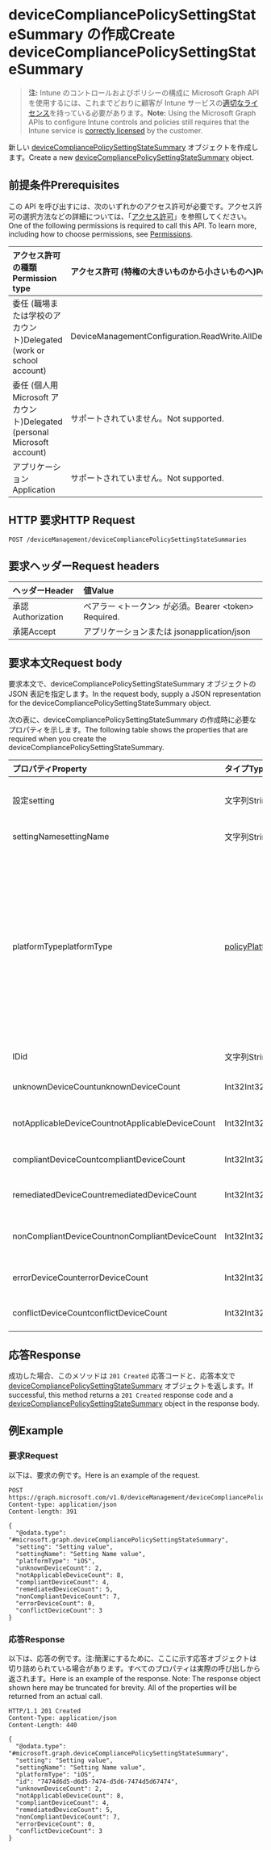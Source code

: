 # <a name="create-devicecompliancepolicysettingstatesummary"></a><span data-ttu-id="a22b7-101">deviceCompliancePolicySettingStateSummary の作成</span><span class="sxs-lookup"><span data-stu-id="a22b7-101">Create deviceCompliancePolicySettingStateSummary</span></span>

> <span data-ttu-id="a22b7-102">**注:** Intune のコントロールおよびポリシーの構成に Microsoft Graph API を使用するには、これまでどおりに顧客が Intune サービスの[適切なライセンス](https://go.microsoft.com/fwlink/?linkid=839381)を持っている必要があります。</span><span class="sxs-lookup"><span data-stu-id="a22b7-102">**Note:** Using the Microsoft Graph APIs to configure Intune controls and policies still requires that the Intune service is [correctly licensed](https://go.microsoft.com/fwlink/?linkid=839381) by the customer.</span></span>

<span data-ttu-id="a22b7-103">新しい [deviceCompliancePolicySettingStateSummary](../resources/intune_deviceconfig_devicecompliancepolicysettingstatesummary.md) オブジェクトを作成します。</span><span class="sxs-lookup"><span data-stu-id="a22b7-103">Create a new [deviceCompliancePolicySettingStateSummary](../resources/intune_deviceconfig_devicecompliancepolicysettingstatesummary.md) object.</span></span>
## <a name="prerequisites"></a><span data-ttu-id="a22b7-104">前提条件</span><span class="sxs-lookup"><span data-stu-id="a22b7-104">Prerequisites</span></span>
<span data-ttu-id="a22b7-p101">この API を呼び出すには、次のいずれかのアクセス許可が必要です。アクセス許可の選択方法などの詳細については、「[アクセス許可](../../../concepts/permissions_reference.md)」を参照してください。</span><span class="sxs-lookup"><span data-stu-id="a22b7-p101">One of the following permissions is required to call this API. To learn more, including how to choose permissions, see [Permissions](../../../concepts/permissions_reference.md).</span></span>

|<span data-ttu-id="a22b7-107">アクセス許可の種類</span><span class="sxs-lookup"><span data-stu-id="a22b7-107">Permission type</span></span>|<span data-ttu-id="a22b7-108">アクセス許可 (特権の大きいものから小さいものへ)</span><span class="sxs-lookup"><span data-stu-id="a22b7-108">Permissions (from most to least privileged)</span></span>|
|:---|:---|
|<span data-ttu-id="a22b7-109">委任 (職場または学校のアカウント)</span><span class="sxs-lookup"><span data-stu-id="a22b7-109">Delegated (work or school account)</span></span>|<span data-ttu-id="a22b7-110">DeviceManagementConfiguration.ReadWrite.All</span><span class="sxs-lookup"><span data-stu-id="a22b7-110">DeviceManagementConfiguration.ReadWrite.All</span></span>|
|<span data-ttu-id="a22b7-111">委任 (個人用 Microsoft アカウント)</span><span class="sxs-lookup"><span data-stu-id="a22b7-111">Delegated (personal Microsoft account)</span></span>|<span data-ttu-id="a22b7-112">サポートされていません。</span><span class="sxs-lookup"><span data-stu-id="a22b7-112">Not supported.</span></span>|
|<span data-ttu-id="a22b7-113">アプリケーション</span><span class="sxs-lookup"><span data-stu-id="a22b7-113">Application</span></span>|<span data-ttu-id="a22b7-114">サポートされていません。</span><span class="sxs-lookup"><span data-stu-id="a22b7-114">Not supported.</span></span>|

## <a name="http-request"></a><span data-ttu-id="a22b7-115">HTTP 要求</span><span class="sxs-lookup"><span data-stu-id="a22b7-115">HTTP Request</span></span>
<!-- {
  "blockType": "ignored"
}
-->
``` http
POST /deviceManagement/deviceCompliancePolicySettingStateSummaries
```

## <a name="request-headers"></a><span data-ttu-id="a22b7-116">要求ヘッダー</span><span class="sxs-lookup"><span data-stu-id="a22b7-116">Request headers</span></span>
|<span data-ttu-id="a22b7-117">ヘッダー</span><span class="sxs-lookup"><span data-stu-id="a22b7-117">Header</span></span>|<span data-ttu-id="a22b7-118">値</span><span class="sxs-lookup"><span data-stu-id="a22b7-118">Value</span></span>|
|:---|:---|
|<span data-ttu-id="a22b7-119">承認</span><span class="sxs-lookup"><span data-stu-id="a22b7-119">Authorization</span></span>|<span data-ttu-id="a22b7-120">ベアラー &lt;トークン&gt; が必須。</span><span class="sxs-lookup"><span data-stu-id="a22b7-120">Bearer &lt;token&gt; Required.</span></span>|
|<span data-ttu-id="a22b7-121">承諾</span><span class="sxs-lookup"><span data-stu-id="a22b7-121">Accept</span></span>|<span data-ttu-id="a22b7-122">アプリケーションまたは json</span><span class="sxs-lookup"><span data-stu-id="a22b7-122">application/json</span></span>|

## <a name="request-body"></a><span data-ttu-id="a22b7-123">要求本文</span><span class="sxs-lookup"><span data-stu-id="a22b7-123">Request body</span></span>
<span data-ttu-id="a22b7-124">要求本文で、deviceCompliancePolicySettingStateSummary オブジェクトの JSON 表記を指定します。</span><span class="sxs-lookup"><span data-stu-id="a22b7-124">In the request body, supply a JSON representation for the deviceCompliancePolicySettingStateSummary object.</span></span>

<span data-ttu-id="a22b7-125">次の表に、deviceCompliancePolicySettingStateSummary の作成時に必要なプロパティを示します。</span><span class="sxs-lookup"><span data-stu-id="a22b7-125">The following table shows the properties that are required when you create the deviceCompliancePolicySettingStateSummary.</span></span>

|<span data-ttu-id="a22b7-126">プロパティ</span><span class="sxs-lookup"><span data-stu-id="a22b7-126">Property</span></span>|<span data-ttu-id="a22b7-127">タイプ</span><span class="sxs-lookup"><span data-stu-id="a22b7-127">Type</span></span>|<span data-ttu-id="a22b7-128">説明</span><span class="sxs-lookup"><span data-stu-id="a22b7-128">Description</span></span>|
|:---|:---|:---|
|<span data-ttu-id="a22b7-129">設定</span><span class="sxs-lookup"><span data-stu-id="a22b7-129">setting</span></span>|<span data-ttu-id="a22b7-130">文字列</span><span class="sxs-lookup"><span data-stu-id="a22b7-130">String</span></span>|<span data-ttu-id="a22b7-131">設定のクラス名とプロパティ名。</span><span class="sxs-lookup"><span data-stu-id="a22b7-131">The setting class name and property name.</span></span>|
|<span data-ttu-id="a22b7-132">settingName</span><span class="sxs-lookup"><span data-stu-id="a22b7-132">settingName</span></span>|<span data-ttu-id="a22b7-133">文字列</span><span class="sxs-lookup"><span data-stu-id="a22b7-133">String</span></span>|<span data-ttu-id="a22b7-134">設定の名前。</span><span class="sxs-lookup"><span data-stu-id="a22b7-134">Name of the setting.</span></span>|
|<span data-ttu-id="a22b7-135">platformType</span><span class="sxs-lookup"><span data-stu-id="a22b7-135">platformType</span></span>|[<span data-ttu-id="a22b7-136">policyPlatformType</span><span class="sxs-lookup"><span data-stu-id="a22b7-136">policyPlatformType</span></span>](../resources/intune_deviceconfig_policyplatformtype.md)|<span data-ttu-id="a22b7-137">設定のプラットフォームです。</span><span class="sxs-lookup"><span data-stu-id="a22b7-137">Setting platform.</span></span> <span data-ttu-id="a22b7-138">可能な値は、`android`、`iOS`、`macOS`、`windowsPhone81`、`windows81AndLater`、`windows10AndLater`、`androidWorkProfile`、`all` です。</span><span class="sxs-lookup"><span data-stu-id="a22b7-138">The possible values are `android`, `iOS`, `macOS`, `windowsPhone81`, `windows81AndLater`, `windows10AndLater`, `androidWorkProfile`, `all`, , , , or .</span></span>|
|<span data-ttu-id="a22b7-139">ID</span><span class="sxs-lookup"><span data-stu-id="a22b7-139">id</span></span>|<span data-ttu-id="a22b7-140">文字列</span><span class="sxs-lookup"><span data-stu-id="a22b7-140">String</span></span>|<span data-ttu-id="a22b7-141">エンティティのキー。</span><span class="sxs-lookup"><span data-stu-id="a22b7-141">Key of the entity.</span></span>|
|<span data-ttu-id="a22b7-142">unknownDeviceCount</span><span class="sxs-lookup"><span data-stu-id="a22b7-142">unknownDeviceCount</span></span>|<span data-ttu-id="a22b7-143">Int32</span><span class="sxs-lookup"><span data-stu-id="a22b7-143">Int32</span></span>|<span data-ttu-id="a22b7-144">不明なデバイスの数</span><span class="sxs-lookup"><span data-stu-id="a22b7-144">Number of unknown devices</span></span>|
|<span data-ttu-id="a22b7-145">notApplicableDeviceCount</span><span class="sxs-lookup"><span data-stu-id="a22b7-145">notApplicableDeviceCount</span></span>|<span data-ttu-id="a22b7-146">Int32</span><span class="sxs-lookup"><span data-stu-id="a22b7-146">Int32</span></span>|<span data-ttu-id="a22b7-147">該当しないデバイスの数</span><span class="sxs-lookup"><span data-stu-id="a22b7-147">Number of not applicable devices</span></span>|
|<span data-ttu-id="a22b7-148">compliantDeviceCount</span><span class="sxs-lookup"><span data-stu-id="a22b7-148">compliantDeviceCount</span></span>|<span data-ttu-id="a22b7-149">Int32</span><span class="sxs-lookup"><span data-stu-id="a22b7-149">Int32</span></span>|<span data-ttu-id="a22b7-150">準拠デバイスの数</span><span class="sxs-lookup"><span data-stu-id="a22b7-150">Number of compliant devices</span></span>|
|<span data-ttu-id="a22b7-151">remediatedDeviceCount</span><span class="sxs-lookup"><span data-stu-id="a22b7-151">remediatedDeviceCount</span></span>|<span data-ttu-id="a22b7-152">Int32</span><span class="sxs-lookup"><span data-stu-id="a22b7-152">Int32</span></span>|<span data-ttu-id="a22b7-153">修復済みデバイスの数</span><span class="sxs-lookup"><span data-stu-id="a22b7-153">Number of remediated devices</span></span>|
|<span data-ttu-id="a22b7-154">nonCompliantDeviceCount</span><span class="sxs-lookup"><span data-stu-id="a22b7-154">nonCompliantDeviceCount</span></span>|<span data-ttu-id="a22b7-155">Int32</span><span class="sxs-lookup"><span data-stu-id="a22b7-155">Int32</span></span>|<span data-ttu-id="a22b7-156">準拠していないデバイスの数</span><span class="sxs-lookup"><span data-stu-id="a22b7-156">Number of NonCompliant devices</span></span>|
|<span data-ttu-id="a22b7-157">errorDeviceCount</span><span class="sxs-lookup"><span data-stu-id="a22b7-157">errorDeviceCount</span></span>|<span data-ttu-id="a22b7-158">Int32</span><span class="sxs-lookup"><span data-stu-id="a22b7-158">Int32</span></span>|<span data-ttu-id="a22b7-159">エラー デバイスの数</span><span class="sxs-lookup"><span data-stu-id="a22b7-159">Number of error devices</span></span>|
|<span data-ttu-id="a22b7-160">conflictDeviceCount</span><span class="sxs-lookup"><span data-stu-id="a22b7-160">conflictDeviceCount</span></span>|<span data-ttu-id="a22b7-161">Int32</span><span class="sxs-lookup"><span data-stu-id="a22b7-161">Int32</span></span>|<span data-ttu-id="a22b7-162">競合デバイスの数</span><span class="sxs-lookup"><span data-stu-id="a22b7-162">Number of conflict devices</span></span>|



## <a name="response"></a><span data-ttu-id="a22b7-163">応答</span><span class="sxs-lookup"><span data-stu-id="a22b7-163">Response</span></span>
<span data-ttu-id="a22b7-164">成功した場合、このメソッドは `201 Created` 応答コードと、応答本文で [deviceCompliancePolicySettingStateSummary](../resources/intune_deviceconfig_devicecompliancepolicysettingstatesummary.md) オブジェクトを返します。</span><span class="sxs-lookup"><span data-stu-id="a22b7-164">If successful, this method returns a `201 Created` response code and a [deviceCompliancePolicySettingStateSummary](../resources/intune_deviceconfig_devicecompliancepolicysettingstatesummary.md) object in the response body.</span></span>

## <a name="example"></a><span data-ttu-id="a22b7-165">例</span><span class="sxs-lookup"><span data-stu-id="a22b7-165">Example</span></span>
### <a name="request"></a><span data-ttu-id="a22b7-166">要求</span><span class="sxs-lookup"><span data-stu-id="a22b7-166">Request</span></span>
<span data-ttu-id="a22b7-167">以下は、要求の例です。</span><span class="sxs-lookup"><span data-stu-id="a22b7-167">Here is an example of the request.</span></span>
``` http
POST https://graph.microsoft.com/v1.0/deviceManagement/deviceCompliancePolicySettingStateSummaries
Content-type: application/json
Content-length: 391

{
  "@odata.type": "#microsoft.graph.deviceCompliancePolicySettingStateSummary",
  "setting": "Setting value",
  "settingName": "Setting Name value",
  "platformType": "iOS",
  "unknownDeviceCount": 2,
  "notApplicableDeviceCount": 8,
  "compliantDeviceCount": 4,
  "remediatedDeviceCount": 5,
  "nonCompliantDeviceCount": 7,
  "errorDeviceCount": 0,
  "conflictDeviceCount": 3
}
```

### <a name="response"></a><span data-ttu-id="a22b7-168">応答</span><span class="sxs-lookup"><span data-stu-id="a22b7-168">Response</span></span>
<span data-ttu-id="a22b7-p103">以下は、応答の例です。注:簡潔にするために、ここに示す応答オブジェクトは切り詰められている場合があります。すべてのプロパティは実際の呼び出しから返されます。</span><span class="sxs-lookup"><span data-stu-id="a22b7-p103">Here is an example of the response. Note: The response object shown here may be truncated for brevity. All of the properties will be returned from an actual call.</span></span>
``` http
HTTP/1.1 201 Created
Content-Type: application/json
Content-Length: 440

{
  "@odata.type": "#microsoft.graph.deviceCompliancePolicySettingStateSummary",
  "setting": "Setting value",
  "settingName": "Setting Name value",
  "platformType": "iOS",
  "id": "7474d6d5-d6d5-7474-d5d6-7474d5d67474",
  "unknownDeviceCount": 2,
  "notApplicableDeviceCount": 8,
  "compliantDeviceCount": 4,
  "remediatedDeviceCount": 5,
  "nonCompliantDeviceCount": 7,
  "errorDeviceCount": 0,
  "conflictDeviceCount": 3
}
```



